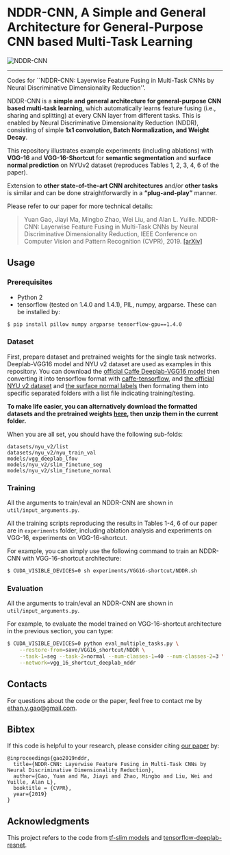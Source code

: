 # NDDR-CNN, A Simple and General Architecture for General-Purpose CNN based Multi-Task Learning

![NDDR-CNN](https://github.com/ethanygao/NDDR-CNN/blob/master/README/NDDR-CNN.png)

<!-- ![NDDR-CNN-Shortcut](README/NDDR-CNN-Shortcut.png =200x) -->

____

Codes for ``NDDR-CNN: Layerwise Feature Fusing in Multi-Task CNNs by Neural Discriminative Dimensionality Reduction''.

NDDR-CNN is a **simple and general architecture for general-purpose CNN based multi-task learning**, which automatically learns feature fusing (i.e., sharing and splitting) at every CNN layer from different tasks. This is enabled by Neural Discriminative Dimensionality Reduction (NDDR), consisting of simple **1x1 convolution, Batch Normalization, and Weight Decay**.

<!-- The proposed NDDR-CNN architecture can be **extended to various state-of-the-art CNN architectures in a “plug-and-play” manner with end-to-end training**. -->

This repository illustrates example experiments (including ablations) with **VGG-16** and **VGG-16-Shortcut** for **semantic segmentation** and **surface normal prediction** on NYUv2 dataset (reproduces Tables 1, 2, 3, 4, 6 of the paper). 

Extension to **other state-of-the-art CNN architectures** and/or **other tasks** is similar and can be done straightforwardly in a **“plug-and-play”** manner.

Please refer to our paper for more technical details:
>Yuan Gao, Jiayi Ma, Mingbo Zhao, Wei Liu, and Alan L. Yuille. NDDR-CNN: Layerwise Feature Fusing in Multi-Task CNNs by Neural Discriminative Dimensionality Reduction, IEEE Conference on Computer Vision and Pattern Recognition (CVPR), 2019. [[arXiv]](https://arxiv.org/abs/1801.08297)

## Usage

### Prerequisites
+ Python 2
+ tensorflow (tested on 1.4.0 and 1.4.1), PIL, numpy, argparse. These can be installed by:
```sh
$ pip install pillow numpy argparse tensorflow-gpu==1.4.0
```

### Dataset
First, prepare dataset and pretrained weights for the single task networks. Deeplab-VGG16 model and NYU v2 dataset are used as examples in this repository. You can download the [official Caffe Deeplab-VGG16 model](http://liangchiehchen.com/projects/DeepLab.html) then converting it into tensorflow format with [caffe-tensorflow](https://github.com/ethereon/caffe-tensorflow), and [the official NYU v2 dataset](http://horatio.cs.nyu.edu/mit/silberman/nyu_depth_v2/nyu_depth_v2_labeled.mat) and [the surface normal labels](https://cs.nyu.edu/~deigen/dnl/normals_gt.tgz) then formating them into specific separated folders with a list file indicating training/testing.

**To make life easier, you can alternatively download the formatted datasets and the pretrained weights [here](https://www.dropbox.com/sh/e44jyh6ayuimigp/AADHlrCVnCDyTdDT9wDOy8cUa?dl=0), then unzip them in the current folder.**

When you are all set, you should have the following sub-folds:
```
datasets/nyu_v2/list
datasets/nyu_v2/nyu_train_val
models/vgg_deeplab_lfov
models/nyu_v2/slim_finetune_seg
models/nyu_v2/slim_finetune_normal
```

### Training
All the arguments to train/eval an NDDR-CNN are shown in `util/input_arguments.py`.

All the training scripts reproducing the results in Tables 1-4, 6 of our paper are in `experiments` folder, including ablation analysis and experiments on VGG-16, experiments on VGG-16-shortcut.

For example, you can simply use the following command to train an NDDR-CNN with VGG-16-shortcut architecture:
```sh
$ CUDA_VISIBLE_DEVICES=0 sh experiments/VGG16-shortcut/NDDR.sh
```

### Evaluation
All the arguments to train/eval an NDDR-CNN are shown in `util/input_arguments.py`.

For example, to evaluate the model trained on VGG-16-shortcut architecture in the previous section, you can type:
```sh
$ CUDA_VISIBLE_DEVICES=0 python eval_multiple_tasks.py \
    --restore-from=save/VGG16_shortcut/NDDR \
    --task-1=seg --task-2=normal --num-classes-1=40 --num-classes-2=3 \
    --network=vgg_16_shortcut_deeplab_nddr
```

## Contacts
For questions about the code or the paper, feel free to contact me by ethan.y.gao@gmail.com.

## Bibtex
If this code is helpful to your research, please consider citing [our paper](https://arxiv.org/abs/1801.08297) by:
```
@inproceedings{gao2019nddr,
  title={NDDR-CNN: Layerwise Feature Fusing in Multi-Task CNNs by Neural Discriminative Dimensionality Reduction},
  author={Gao, Yuan and Ma, Jiayi and Zhao, Mingbo and Liu, Wei and Yuille, Alan L},
  booktitle = {CVPR},
  year={2019}
}
```

## Acknowledgments
This project refers to the code from [tf-slim models](https://github.com/tensorflow/models/tree/master/research/slim) and [tensorflow-deeplab-resnet](https://github.com/DrSleep/tensorflow-deeplab-resnet).
